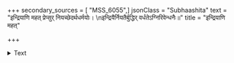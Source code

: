 +++
secondary_sources = [ "MSS_6055",]
jsonClass = "Subhaashita"
text = "इन्द्रियाणि महत् प्रेप्सुर् नियच्छेदर्थधर्मयोः।  \nइन्द्रियैर्नियतैर्बुद्धिर् वर्धतेऽग्निरिवेन्धनैः॥"
title = "इन्द्रियाणि महत्"

+++

<details><summary>Text</summary>

इन्द्रियाणि महत् प्रेप्सुर् नियच्छेदर्थधर्मयोः।  
इन्द्रियैर्नियतैर्बुद्धिर् वर्धतेऽग्निरिवेन्धनैः॥
</details>
